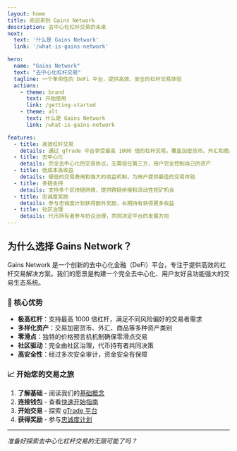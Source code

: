 ```yaml
---
layout: home
title: 欢迎来到 Gains Network
description: 去中心化杠杆交易的未来
next:
  text: '什么是 Gains Network'
  link: '/what-is-gains-network'

hero:
  name: "Gains Network"
  text: "去中心化杠杆交易"
  tagline: 一个革命性的 DeFi 平台，提供高效、安全的杠杆交易体验
  actions:
    - theme: brand
      text: 开始使用
      link: /getting-started
    - theme: alt
      text: 什么是 Gains Network
      link: /what-is-gains-network

features:
  - title: 高效杠杆交易
    details: 通过 gTrade 平台享受最高 1000 倍的杠杆交易，覆盖加密货币、外汇和商品
  - title: 去中心化
    details: 完全去中心化的交易协议，无需信任第三方，用户完全控制自己的资产
  - title: 低成本高收益
    details: 极低的交易费用和强大的收益机制，为用户提供最佳的交易体验
  - title: 多链支持
    details: 支持多个区块链网络，提供跨链桥接和流动性挖矿机会
  - title: 忠诚度奖励
    details: 参与忠诚度计划获得额外奖励，长期持有获得更多收益
  - title: 社区治理
    details: 代币持有者参与协议治理，共同决定平台的发展方向
---
```


## 为什么选择 Gains Network？

Gains Network 是一个创新的去中心化金融（DeFi）平台，专注于提供高效的杠杆交易解决方案。我们的愿景是构建一个完全去中心化、用户友好且功能强大的交易生态系统。

### 🚀 核心优势

- **极高杠杆**：支持最高 1000 倍杠杆，满足不同风险偏好的交易者需求
- **多样化资产**：交易加密货币、外汇、商品等多种资产类别
- **零滑点**：独特的价格预言机机制确保零滑点交易
- **社区驱动**：完全由社区治理，代币持有者共同决策
- **高安全性**：经过多次安全审计，资金安全有保障

### 📈 开始您的交易之旅

1. **了解基础** - 阅读我们的[基础概念](/basic-concepts)
2. **连接钱包** - 查看[快速开始指南](/getting-started)
3. **开始交易** - 探索 [gTrade 平台](/gtrade/overview)
4. **获得奖励** - 参与[忠诚度计划](/loyalty-programs/overview)

---

*准备好探索去中心化杠杆交易的无限可能了吗？*
